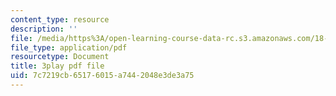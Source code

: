 ```yaml
---
content_type: resource
description: ''
file: /media/https%3A/open-learning-course-data-rc.s3.amazonaws.com/18-06sc-linear-algebra-fall-2011/7c7219cb65176015a7442048e3de3a75_cfn2ZUuWPd0.pdf
file_type: application/pdf
resourcetype: Document
title: 3play pdf file
uid: 7c7219cb-6517-6015-a744-2048e3de3a75
---
```


